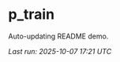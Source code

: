 # p_train

Auto-updating README demo.

<!--START_SECTION:status-->
_Last run: 2025-10-07 17:21 UTC_
<!--END_SECTION:status-->



























































































































































































































































































































































































































































































































































































































































































































































































































































































































































































































































